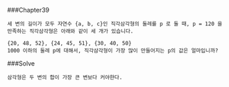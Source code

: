 ###Chapter39

    세 변의 길이가 모두 자연수 {a, b, c}인 직각삼각형의 둘레를 p 로 둘 때, p = 120 을 만족하는 직각삼각형은 아래와 같이 세 개가 있습니다.

    {20, 48, 52}, {24, 45, 51}, {30, 40, 50}
    1000 이하의 둘레 p에 대해서, 직각삼각형이 가장 많이 만들어지는 p의 값은 얼마입니까?

###Solve

    삼각형은 두 변의 합이 가장 큰 변보다 커야한다.
    